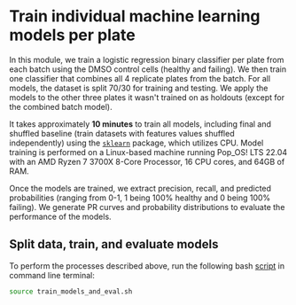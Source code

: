 # Train individual machine learning models per plate

In this module, we train a logistic regression binary classifier per plate from each batch using the DMSO control cells (healthy and failing).
We then train one classifier that combines all 4 replicate plates from the batch.
For all models, the dataset is split 70/30 for training and testing.
We apply the models to the other three plates it wasn't trained on as holdouts (except for the combined batch model).

It takes approximately **10 minutes** to train all models, including final and shuffled baseline (train datasets with features values shuffled independently) using the [`sklearn`](https://scikit-learn.org/stable/install.html) package, which utilizes CPU.
Model training is performed on a Linux-based machine running Pop_OS! LTS 22.04 with an AMD Ryzen 7 3700X 8-Core Processor, 16 CPU cores, and 64GB of RAM.

Once the models are trained, we extract precision, recall, and predicted probabilities (ranging from 0-1, 1 being 100% healthy and 0 being 100% failing).
We generate PR curves and probability distributions to evaluate the performance of the models.

## Split data, train, and evaluate models

To perform the processes described above, run the following bash [script](./train_models_and_eval.sh) in command line terminal:

```bash
source train_models_and_eval.sh
```
